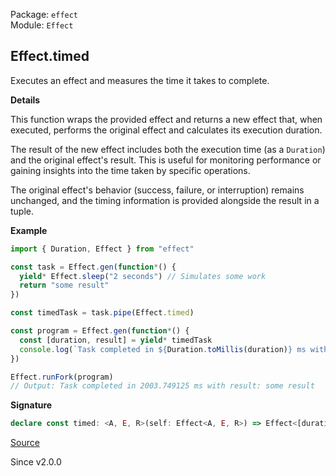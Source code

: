 Package: `effect`<br />
Module: `Effect`<br />

## Effect.timed

Executes an effect and measures the time it takes to complete.

**Details**

This function wraps the provided effect and returns a new effect that, when
executed, performs the original effect and calculates its execution duration.

The result of the new effect includes both the execution time (as a
`Duration`) and the original effect's result. This is useful for monitoring
performance or gaining insights into the time taken by specific operations.

The original effect's behavior (success, failure, or interruption) remains
unchanged, and the timing information is provided alongside the result in a
tuple.

**Example**

```ts
import { Duration, Effect } from "effect"

const task = Effect.gen(function*() {
  yield* Effect.sleep("2 seconds") // Simulates some work
  return "some result"
})

const timedTask = task.pipe(Effect.timed)

const program = Effect.gen(function*() {
  const [duration, result] = yield* timedTask
  console.log(`Task completed in ${Duration.toMillis(duration)} ms with result: ${result}`)
})

Effect.runFork(program)
// Output: Task completed in 2003.749125 ms with result: some result
```

**Signature**

```ts
declare const timed: <A, E, R>(self: Effect<A, E, R>) => Effect<[duration: Duration.Duration, result: A], E, R>
```

[Source](https://github.com/Effect-TS/effect/tree/main/packages/effect/src/Effect.ts#L6952)

Since v2.0.0